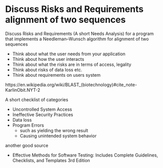 # Discuss Risks and Requirements alignment of two sequences

Discuss Risks and Requirements (A short Needs Analysis) for a program that implements a Needleman–Wunsch algorithm for alignment of two sequences

- Think about what the user needs from your application
- Think about how the user interacts
- Think about what the risks are in terms of access, legality
- Think about risks of data loss etc.
- Think about requirements on users system

<p>
https://en.wikipedia.org/wiki/BLAST_(biotechnology)#cite_note-KarlinObit.NYT-2


A short checklist of categories

- Uncontrolled System Access
- Ineffective Security Practices
- Data loss
- Program Errors
    - such as yielding the wrong result
    - Causing unintended system behavior

another good source

- Effective Methods for Software Testing: Includes Complete Guidelines, Checklists, and Templates 3rd Edition
